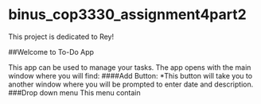 # binus_cop3330_assignment4part2

This project is dedicated to Rey!

##Welcome to To-Do App

This app can be used to manage your tasks.
The app opens with the main window where you will find:
####Add Button:
  *This button will take you to another window where you will be prompted to enter date and description.
###Drop down menu
This menu contain

